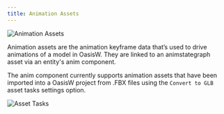 ```yaml
---
title: Animation Assets 
---
```


![Animation Assets](/img/user-manual/anim/animation_assets.png)

Animation assets are the animation keyframe data that’s used to drive animations of a model in OasisW. They are linked to an animstategraph asset via an entity's anim component.

The anim component currently supports animation assets that have been imported into a OasisW project from .FBX files using the `Convert to GLB` asset tasks settings option.

![Asset Tasks](/img/user-manual/anim/asset_tasks.png)
